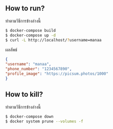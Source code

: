 ## How to run?
ทำตามวิธีการข้างล่างนี้

```bash
$ docker-compose build
$ docker-compose up -d
$ curl -L http://localhost/?username=manaa
```
ผลลัพธ์
```json
{
"username": "manaa",
"phone_number": "1234567890",
"profile_image": "https://picsum.photos/1000"
}
```

## How to kill?
ทำตามวิธีการข้างล่างนี้

```bash
$ docker-compose down
$ docker system prune --volumes -f
```
